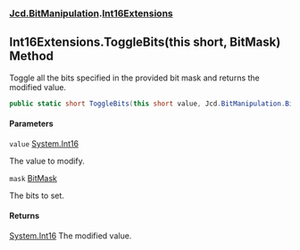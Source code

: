 ### [Jcd.BitManipulation](Jcd.BitManipulation.md 'Jcd.BitManipulation').[Int16Extensions](Jcd.BitManipulation.Int16Extensions.md 'Jcd.BitManipulation.Int16Extensions')

## Int16Extensions.ToggleBits(this short, BitMask) Method

Toggle all the bits specified in the provided bit mask and returns the modified value.

```csharp
public static short ToggleBits(this short value, Jcd.BitManipulation.BitMask mask);
```

#### Parameters

<a name='Jcd.BitManipulation.Int16Extensions.ToggleBits(thisshort,Jcd.BitManipulation.BitMask).value'></a>

`value` [System.Int16](https://docs.microsoft.com/en-us/dotnet/api/System.Int16 'System.Int16')

The value to modify.

<a name='Jcd.BitManipulation.Int16Extensions.ToggleBits(thisshort,Jcd.BitManipulation.BitMask).mask'></a>

`mask` [BitMask](Jcd.BitManipulation.BitMask.md 'Jcd.BitManipulation.BitMask')

The bits to set.

#### Returns

[System.Int16](https://docs.microsoft.com/en-us/dotnet/api/System.Int16 'System.Int16')
The modified value.